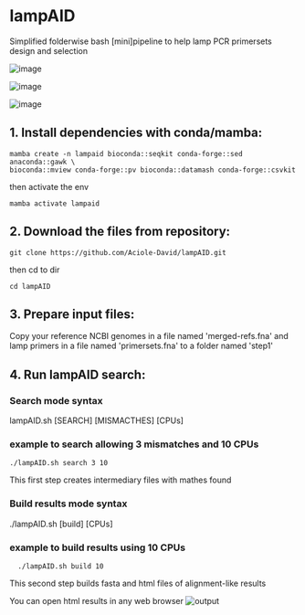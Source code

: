 # lampAID
Simplified folderwise bash [mini]pipeline to help lamp PCR primersets design and selection


![image](https://github.com/user-attachments/assets/18c0c995-518b-4446-a7b3-0e01c9d0e7ca)

![image](https://github.com/user-attachments/assets/fcc39448-2406-4d02-a858-e0de379b2152)

![image](https://github.com/user-attachments/assets/477bb667-713b-4543-a919-63d39ceefb4c)


## 1. Install dependencies with conda/mamba:
    mamba create -n lampaid bioconda::seqkit conda-forge::sed anaconda::gawk \
    bioconda::mview conda-forge::pv bioconda::datamash conda-forge::csvkit
then activate the env

    mamba activate lampaid

## 2. Download the files from repository:
    git clone https://github.com/Aciole-David/lampAID.git
then cd to dir

    cd lampAID

## 3. Prepare input files:
Copy your reference NCBI genomes in a file named 'merged-refs.fna'
and lamp primers in a file named 'primersets.fna' to a folder named 'step1'

## 4. Run lampAID search:

### Search mode syntax

  lampAID.sh [SEARCH] [MISMACTHES] [CPUs]

### example to search allowing 3 mismatches and 10 CPUs

    ./lampAID.sh search 3 10
This first step creates intermediary files with mathes found

### Build results mode syntax
  ./lampAID.sh [build] [CPUs]

### example to build results using 10 CPUs
      ./lampAID.sh build 10
This second step builds fasta and html files of alignment-like results
      
You can open html results in any web browser
![output](https://github.com/user-attachments/assets/e19e88d8-edd2-4e2a-bbe7-6acc440ad553)






